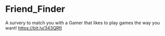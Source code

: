 # Friend_Finder
A survery to match you with a Gamer that likes to play games the way you want! https://bit.ly/343QRfI

